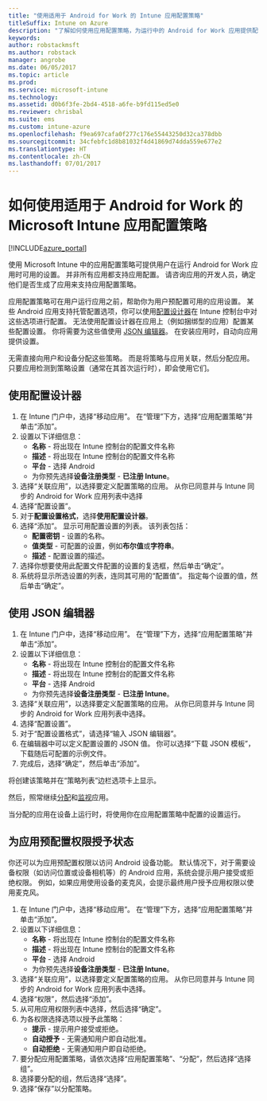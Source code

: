 ```yaml
---
title: "使用适用于 Android for Work 的 Intune 应用配置策略"
titleSuffix: Intune on Azure
description: "了解如何使用应用配置策略，为运行中的 Android for Work 应用提供配置数据。"
keywords: 
author: robstackmsft
ms.author: robstack
manager: angrobe
ms.date: 06/05/2017
ms.topic: article
ms.prod: 
ms.service: microsoft-intune
ms.technology: 
ms.assetid: d0b6f3fe-2bd4-4518-a6fe-b9fd115ed5e0
ms.reviewer: chrisbal
ms.suite: ems
ms.custom: intune-azure
ms.openlocfilehash: f9ea697cafa0f277c176e55443250d32ca378dbb
ms.sourcegitcommit: 34cfebfc1d8b81032f4d41869d74dda559e677e2
ms.translationtype: HT
ms.contentlocale: zh-CN
ms.lasthandoff: 07/01/2017
---
```

# <a name="how-to-use-microsoft-intune-app-configuration-policies-for-android-for-work"></a>如何使用适用于 Android for Work 的 Microsoft Intune 应用配置策略

[!INCLUDE[azure_portal](./includes/azure_portal.md)]

使用 Microsoft Intune 中的应用配置策略可提供用户在运行 Android for Work 应用时可用的设置。 并非所有应用都支持应用配置。 请咨询应用的开发人员，确定他们是否生成了应用来支持应用配置策略。

应用配置策略可在用户运行应用之前，帮助你为用户预配置可用的应用设置。 某些 Android 应用支持托管配置选项，你可以使用[配置设计器](#use-configuration-designer)在 Intune 控制台中对这些选项进行配置。 无法使用配置设计器在应用上（例如捆绑型的应用）配置某些配置设置。  你将需要为这些值使用 [JSON 编辑器](#use-json-editor)。   在安装应用时，自动向应用提供设置。

无需直接向用户和设备分配这些策略。 而是将策略与应用关联，然后分配应用。 只要应用检测到策略设置（通常在其首次运行时），即会使用它们。

## <a name="use-configuration-designer"></a>使用配置设计器

1. 在 Intune 门户中，选择“移动应用”。 在“管理”下方，选择“应用配置策略”并单击“添加”。
2. 设置以下详细信息：
    - **名称** - 将出现在 Intune 控制台的配置文件名称
    - **描述** - 将出现在 Intune 控制台的配置文件名称
    - **平台** - 选择 Android
    - 为你预先选择**设备注册类型** - **已注册 Intune**。
3. 选择“关联应用”，以选择要定义配置策略的应用。  从你已同意并与 Intune 同步的 Android for Work 应用列表中选择
4. 选择“配置设置”。
5. 对于**配置设置格式**，选择**使用配置设计器**。
6. 选择“添加”。 显示可用配置设置的列表。 该列表包括：
    - **配置密钥** - 设置的名称。
    - **值类型** - 可配置的设置，例如**布尔值**或**字符串**。
    - **描述** - 配置设置的描述。
7. 选择你想要使用此配置文件配置的设置的复选框，然后单击“确定”。
8. 系统将显示所选设置的列表，连同其可用的“配置值”。 指定每个设置的值，然后单击“确定”。

## <a name="use-json-editor"></a>使用 JSON 编辑器

1. 在 Intune 门户中，选择“移动应用”。 在“管理”下方，选择“应用配置策略”并单击“添加”。
2. 设置以下详细信息：
    - **名称** - 将出现在 Intune 控制台的配置文件名称
    - **描述** - 将出现在 Intune 控制台的配置文件名称
    - **平台** - 选择 Android
    - 为你预先选择**设备注册类型** - **已注册 Intune**。
3. 选择“关联应用”，以选择要定义配置策略的应用。  从你已同意并与 Intune 同步的 Android for Work 应用列表中选择。
5. 选择“配置设置”。
6. 对于“配置设置格式”，请选择“输入 JSON 编辑器”。
7. 在编辑器中可以定义配置设置的 JSON 值。 你可以选择“下载 JSON 模板”，下载随后可配置的示例文件。
8. 完成后，选择“确定”，然后单击“添加”。

将创建该策略并在“策略列表”边栏选项卡上显示。

然后，照常继续[分配](apps-deploy.md)和[监视](apps-monitor.md)应用。

当分配的应用在设备上运行时，将使用你在应用配置策略中配置的设置运行。

## <a name="preconfigure-permissions-grant-state-for-apps"></a>为应用预配置权限授予状态

你还可以为应用预配置权限以访问 Android 设备功能。 默认情况下，对于需要设备权限（如访问位置或设备相机等）的 Android 应用，系统会提示用户接受或拒绝权限。 例如，如果应用使用设备的麦克风，会提示最终用户授予应用权限以使用麦克风。

1. 在 Intune 门户中，选择“移动应用”。 在“管理”下方，选择“应用配置策略”并单击“添加”。
2. 设置以下详细信息：
    - **名称** - 将出现在 Intune 控制台的配置文件名称
    - **描述** - 将出现在 Intune 控制台的配置文件名称
    - **平台** - 选择 Android
    - 为你预先选择**设备注册类型** - **已注册 Intune**。
3. 选择“关联应用”，以选择要定义配置策略的应用。  从你已同意并与 Intune 同步的 Android for Work 应用列表中选择。
5. 选择“权限”，然后选择“添加”。
6. 从可用应用权限列表中选择，然后选择“确定”。
7. 为各权限选择选项以授予此策略：
    - **提示** - 提示用户接受或拒绝。
    - **自动授予** - 无需通知用户即自动批准。
    - **自动拒绝** - 无需通知用户即自动拒绝。
8. 要分配应用配置策略，请依次选择“应用配置策略”、“分配”，然后选择“选择组”。
9. 选择要分配的组，然后选择“选择”。
10. 选择“保存”以分配策略。
